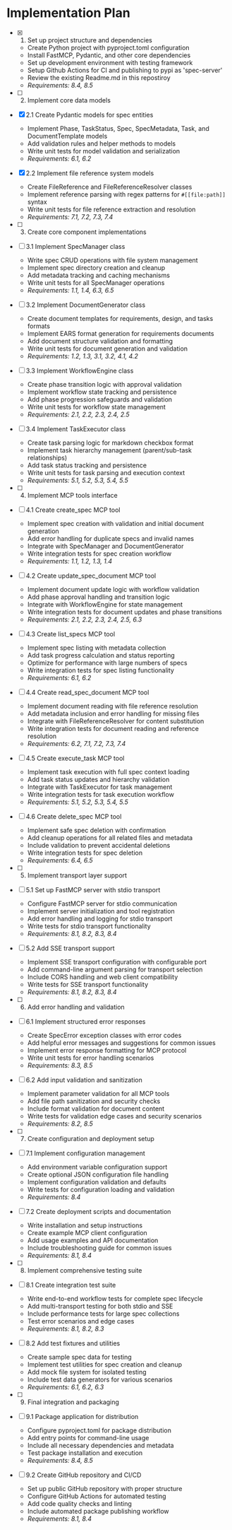 # Implementation Plan

- [x] 1. Set up project structure and dependencies
  - Create Python project with pyproject.toml configuration
  - Install FastMCP, Pydantic, and other core dependencies
  - Set up development environment with testing framework
  - Setup Github Actions for CI and publishing to pypi as 'spec-server'
  - Review the existing Readme.md in this repostiroy
  - _Requirements: 8.4, 8.5_

- [ ] 2. Implement core data models
- [x] 2.1 Create Pydantic models for spec entities
  - Implement Phase, TaskStatus, Spec, SpecMetadata, Task, and DocumentTemplate models
  - Add validation rules and helper methods to models
  - Write unit tests for model validation and serialization
  - _Requirements: 6.1, 6.2_

- [x] 2.2 Implement file reference system models
  - Create FileReference and FileReferenceResolver classes
  - Implement reference parsing with regex patterns for `#[[file:path]]` syntax
  - Write unit tests for file reference extraction and resolution
  - _Requirements: 7.1, 7.2, 7.3, 7.4_

- [ ] 3. Create core component implementations
- [ ] 3.1 Implement SpecManager class
  - Write spec CRUD operations with file system management
  - Implement spec directory creation and cleanup
  - Add metadata tracking and caching mechanisms
  - Write unit tests for all SpecManager operations
  - _Requirements: 1.1, 1.4, 6.3, 6.5_

- [ ] 3.2 Implement DocumentGenerator class
  - Create document templates for requirements, design, and tasks formats
  - Implement EARS format generation for requirements documents
  - Add document structure validation and formatting
  - Write unit tests for document generation and validation
  - _Requirements: 1.2, 1.3, 3.1, 3.2, 4.1, 4.2_

- [ ] 3.3 Implement WorkflowEngine class
  - Create phase transition logic with approval validation
  - Implement workflow state tracking and persistence
  - Add phase progression safeguards and validation
  - Write unit tests for workflow state management
  - _Requirements: 2.1, 2.2, 2.3, 2.4, 2.5_

- [ ] 3.4 Implement TaskExecutor class
  - Create task parsing logic for markdown checkbox format
  - Implement task hierarchy management (parent/sub-task relationships)
  - Add task status tracking and persistence
  - Write unit tests for task parsing and execution context
  - _Requirements: 5.1, 5.2, 5.3, 5.4, 5.5_

- [ ] 4. Implement MCP tools interface
- [ ] 4.1 Create create_spec MCP tool
  - Implement spec creation with validation and initial document generation
  - Add error handling for duplicate specs and invalid names
  - Integrate with SpecManager and DocumentGenerator
  - Write integration tests for spec creation workflow
  - _Requirements: 1.1, 1.2, 1.3, 1.4_

- [ ] 4.2 Create update_spec_document MCP tool
  - Implement document update logic with workflow validation
  - Add phase approval handling and transition logic
  - Integrate with WorkflowEngine for state management
  - Write integration tests for document updates and phase transitions
  - _Requirements: 2.1, 2.2, 2.3, 2.4, 2.5, 6.3_

- [ ] 4.3 Create list_specs MCP tool
  - Implement spec listing with metadata collection
  - Add task progress calculation and status reporting
  - Optimize for performance with large numbers of specs
  - Write integration tests for spec listing functionality
  - _Requirements: 6.1, 6.2_

- [ ] 4.4 Create read_spec_document MCP tool
  - Implement document reading with file reference resolution
  - Add metadata inclusion and error handling for missing files
  - Integrate with FileReferenceResolver for content substitution
  - Write integration tests for document reading and reference resolution
  - _Requirements: 6.2, 7.1, 7.2, 7.3, 7.4_

- [ ] 4.5 Create execute_task MCP tool
  - Implement task execution with full spec context loading
  - Add task status updates and hierarchy validation
  - Integrate with TaskExecutor for task management
  - Write integration tests for task execution workflow
  - _Requirements: 5.1, 5.2, 5.3, 5.4, 5.5_

- [ ] 4.6 Create delete_spec MCP tool
  - Implement safe spec deletion with confirmation
  - Add cleanup operations for all related files and metadata
  - Include validation to prevent accidental deletions
  - Write integration tests for spec deletion
  - _Requirements: 6.4, 6.5_

- [ ] 5. Implement transport layer support
- [ ] 5.1 Set up FastMCP server with stdio transport
  - Configure FastMCP server for stdio communication
  - Implement server initialization and tool registration
  - Add error handling and logging for stdio transport
  - Write tests for stdio transport functionality
  - _Requirements: 8.1, 8.2, 8.3, 8.4_

- [ ] 5.2 Add SSE transport support
  - Implement SSE transport configuration with configurable port
  - Add command-line argument parsing for transport selection
  - Include CORS handling and web client compatibility
  - Write tests for SSE transport functionality
  - _Requirements: 8.1, 8.2, 8.3, 8.4_

- [ ] 6. Add error handling and validation
- [ ] 6.1 Implement structured error responses
  - Create SpecError exception classes with error codes
  - Add helpful error messages and suggestions for common issues
  - Implement error response formatting for MCP protocol
  - Write unit tests for error handling scenarios
  - _Requirements: 8.3, 8.5_

- [ ] 6.2 Add input validation and sanitization
  - Implement parameter validation for all MCP tools
  - Add file path sanitization and security checks
  - Include format validation for document content
  - Write tests for validation edge cases and security scenarios
  - _Requirements: 8.2, 8.5_

- [ ] 7. Create configuration and deployment setup
- [ ] 7.1 Implement configuration management
  - Add environment variable configuration support
  - Create optional JSON configuration file handling
  - Implement configuration validation and defaults
  - Write tests for configuration loading and validation
  - _Requirements: 8.4_

- [ ] 7.2 Create deployment scripts and documentation
  - Write installation and setup instructions
  - Create example MCP client configuration
  - Add usage examples and API documentation
  - Include troubleshooting guide for common issues
  - _Requirements: 8.1, 8.4_

- [ ] 8. Implement comprehensive testing suite
- [ ] 8.1 Create integration test suite
  - Write end-to-end workflow tests for complete spec lifecycle
  - Add multi-transport testing for both stdio and SSE
  - Include performance tests for large spec collections
  - Test error scenarios and edge cases
  - _Requirements: 8.1, 8.2, 8.3_

- [ ] 8.2 Add test fixtures and utilities
  - Create sample spec data for testing
  - Implement test utilities for spec creation and cleanup
  - Add mock file system for isolated testing
  - Include test data generators for various scenarios
  - _Requirements: 6.1, 6.2, 6.3_

- [ ] 9. Final integration and packaging
- [ ] 9.1 Package application for distribution
  - Configure pyproject.toml for package distribution
  - Add entry points for command-line usage
  - Include all necessary dependencies and metadata
  - Test package installation and execution
  - _Requirements: 8.4, 8.5_

- [ ] 9.2 Create GitHub repository and CI/CD
  - Set up public GitHub repository with proper structure
  - Configure GitHub Actions for automated testing
  - Add code quality checks and linting
  - Include automated package publishing workflow
  - _Requirements: 8.1, 8.4_